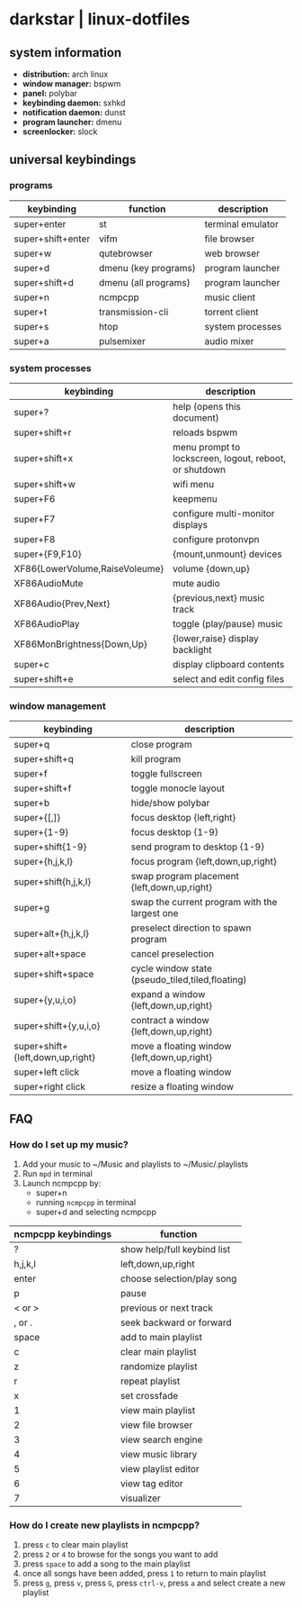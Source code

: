 # darkstar | linux-dotfiles

## system information

* **distribution:** arch linux
* **window manager:** bspwm
* **panel:** polybar
* **keybinding daemon:** sxhkd
* **notification daemon:** dunst
* **program launcher:** dmenu
* **screenlocker:** slock

## universal keybindings
### programs

keybinding | function | description
---------- | -------- | -----------
super+enter | st | terminal emulator
super+shift+enter | vifm | file browser
super+w | qutebrowser | web browser
super+d | dmenu (key programs) | program launcher
super+shift+d | dmenu (all programs) | program launcher
super+n | ncmpcpp | music client
super+t | transmission-cli | torrent client
super+s | htop | system processes
super+a | pulsemixer | audio mixer

### system processes
keybinding | description
---------- | -----------
super+? | help (opens this document)
super+shift+r | reloads bspwm
super+shift+x | menu prompt to lockscreen, logout, reboot, or shutdown
super+shift+w | wifi menu
super+F6 | keepmenu
super+F7 | configure multi-monitor displays
super+F8 | configure protonvpn
super+{F9,F10} | {mount,unmount} devices
XF86{LowerVolume,RaiseVoleume} | volume {down,up}
XF86AudioMute | mute audio
XF86Audio{Prev,Next} | {previous,next} music track
XF86AudioPlay | toggle (play/pause) music
XF86MonBrightness{Down,Up} | {lower,raise} display backlight
super+c | display clipboard contents
super+shift+e | select and edit config files

### window management
keybinding | description
---------- | -----------
super+q | close program
super+shift+q | kill program
super+f | toggle fullscreen
super+shift+f | toggle monocle layout
super+b | hide/show polybar
super+{[,]} | focus desktop {left,right}
super+{1-9} | focus desktop {1-9}
super+shift{1-9} | send program to desktop {1-9}
super+{h,j,k,l} | focus program {left,down,up,right}
super+shift{h,j,k,l} | swap program placement {left,down,up,right}
super+g | swap the current program with the largest one
super+alt+{h,j,k,l} | preselect direction to spawn program
super+alt+space | cancel preselection
super+shift+space | cycle window state (pseudo_tiled,tiled,floating)
super+{y,u,i,o} | expand a window {left,down,up,right}
super+shift+{y,u,i,o} | contract a window {left,down,up,right}
super+shift+{left,down,up,right} | move a floating window {left,down,up,right}
super+left click | move a floating window
super+right click | resize a floating window

## FAQ
### How do I set up my music?
1. Add your music to ~/Music and playlists to ~/Music/.playlists
2. Run `mpd` in terminal
3. Launch ncmpcpp by:
   * super+n
   * running `ncmpcpp` in terminal
   * super+d and selecting ncmpcpp

ncmpcpp keybindings | function
------------------- | --------
? | show help/full keybind list
h,j,k,l | left,down,up,right
enter | choose selection/play song
p | pause
< or > | previous or next track
, or . | seek backward or forward
space | add to main playlist
c | clear main playlist
z | randomize playlist
r | repeat playlist
x | set crossfade
1 | view main playlist
2 | view file browser
3 | view search engine
4 | view music library
5 | view playlist editor
6 | view tag editor
7 | visualizer

### How do I create new playlists in ncmpcpp?
1. press `c` to clear main playlist
2. press `2` or `4` to browse for the songs you want to add
3. press `space` to add a song to the main playlist
4. once all songs have been added, press `1` to return to main playlist
5. press `g`, press `v`, press `G`, press `ctrl-v`, press `a` and select create a new playlist
